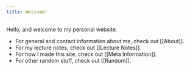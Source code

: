 ```yaml
---
title: Welcome!
---
```

Hello, and welcome to my personal website.

* For general and contact information about me, check out [[About]].
* For my lecture notes, check out [[Lecture Notes]].
* For how I made this site, check out [[Meta Information]].
* For other random stuff, check out [[Random]].


